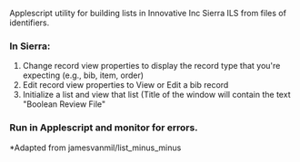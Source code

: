 Applescript utility for building lists in Innovative Inc Sierra ILS from files of identifiers.

### In Sierra:
1. Change record view properties to display the record type that you're expecting (e.g., bib, item, order)
1. Edit record view properties to View or Edit a bib record
1. Initialize a list and view that list (Title of the window will contain the text "Boolean Review File"

### Run in Applescript and monitor for errors.

\*Adapted from jamesvanmil/list_minus_minus
